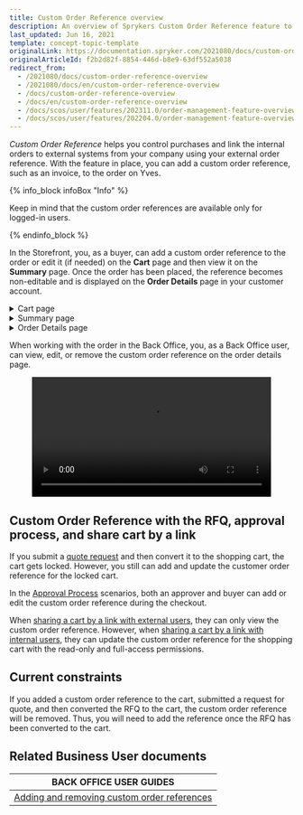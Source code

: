 ```yaml
---
title: Custom Order Reference overview
description: An overview of Sprykers Custom Order Reference feature to help companies manage their orders using their own custom reference.
last_updated: Jun 16, 2021
template: concept-topic-template
originalLink: https://documentation.spryker.com/2021080/docs/custom-order-reference-overview
originalArticleId: f2b2d82f-8854-446d-b8e9-63df552a5038
redirect_from:
  - /2021080/docs/custom-order-reference-overview
  - /2021080/docs/en/custom-order-reference-overview
  - /docs/custom-order-reference-overview
  - /docs/en/custom-order-reference-overview
  - /docs/scos/user/features/202311.0/order-management-feature-overview/custom-order-reference-overview.html
  - /docs/scos/user/features/202204.0/order-management-feature-overview/custom-order-reference-overview.html
---
```


*Custom Order Reference* helps you control purchases and link the internal orders to external systems from your company using your external order reference. With the feature in place, you can add a custom order reference, such as an invoice, to the order on Yves.

{% info_block infoBox "Info" %}

Keep in mind that the custom order references are available only for logged-in users.

{% endinfo_block %}


In the Storefront, you, as a buyer, can add a custom order reference to the order or edit it (if needed) on the **Cart** page and then view it on the **Summary** page. Once the order has been placed, the reference becomes non-editable and is displayed on the **Order Details** page in your customer account.

<details>
<summary>Cart page</summary>

<figure class="video_container">
    <video width="100%" height="auto" controls>
    <source src="https://spryker.s3.eu-central-1.amazonaws.com/docs/pbc/all/order-management-system/base-shop/order-management-feature-overview/custom-order-reference-overview.md/add-custom-order-reference.mp4" type="video/mp4">
  </video>
</figure>

</details>

<details>
<summary>Summary page</summary>


<figure class="video_container">
    <video width="100%" height="auto" controls>
    <source src="https://spryker.s3.eu-central-1.amazonaws.com/docs/pbc/all/order-management-system/base-shop/order-management-feature-overview/custom-order-reference-overview.md/custom-order-reference-summary-page.mp4" type="video/mp4">
  </video>
</figure>

</details>

<details>

<summary>Order Details page </summary>

<figure class="video_container">
    <video width="100%" height="auto" controls>
    <source src="https://spryker.s3.eu-central-1.amazonaws.com/docs/pbc/all/order-management-system/base-shop/order-management-feature-overview/custom-order-reference-overview.md/custom-order-reference-order-details-page.mp4" type="video/mp4">
  </video>
</figure>

</details>

When working with the order in the Back Office, you, as a Back Office user, can view, edit, or remove the custom order reference on the order details page.

<figure class="video_container">
    <video width="100%" height="auto" controls>
    <source src="https://spryker.s3.eu-central-1.amazonaws.com/docs/pbc/all/order-management-system/base-shop/order-management-feature-overview/custom-order-reference-overview.md/zed-change-custom-order-reference.mp4" type="video/mp4">
  </video>
</figure>



## Custom Order Reference with the RFQ, approval process, and share cart by a link

If you submit a [quote request](/docs/pbc/all/request-for-quote/latest/request-for-quote.html) and then convert it to the shopping cart, the cart gets locked. However, you still can add and update the customer order reference for the locked cart.

In the [Approval Process](/docs/pbc/all/cart-and-checkout/latest/base-shop/feature-overviews/approval-process-feature-overview.html) scenarios, both an approver and buyer can add or edit the custom order reference during the checkout.

When [sharing a cart by a link with external users](/docs/pbc/all/cart-and-checkout/latest/base-shop/feature-overviews/persistent-cart-sharing-feature-overview.html), they can only view the custom order reference. However, when [sharing a cart by a link with internal users](/docs/pbc/all/cart-and-checkout/latest/base-shop/feature-overviews/persistent-cart-sharing-feature-overview.html), they can update the custom order reference for the shopping cart with the read-only and full-access permissions.


## Current constraints

If you added a custom order reference to the cart, submitted a request for quote, and then converted the RFQ to the cart, the custom order reference will be removed. Thus, you will need to add the reference once the RFQ has been converted to the cart.

## Related Business User documents

|BACK OFFICE USER GUIDES|
|---|
| [Adding and removing custom order references](/docs/pbc/all/order-management-system/latest/base-shop/manage-in-the-back-office/orders/add-and-remove-custom-order-references.html) |
